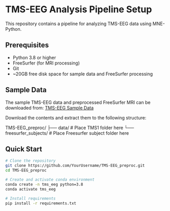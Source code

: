 # TMS-EEG Analysis Pipeline Setup

This repository contains a pipeline for analyzing TMS-EEG data using MNE-Python.

## Prerequisites

- Python 3.8 or higher
- FreeSurfer (for MRI processing)
- Git
- ~20GB free disk space for sample data and FreeSurfer processing

## Sample Data

The sample TMS-EEG data and preprocessed FreeSurfer MRI can be downloaded from:
[TMS-EEG Sample Data](https://drive.google.com/drive/folders/116Qc1Ko-Y8wgshy8g4YLTpxOdp1cgOQW?usp=drive_link)

Download the contents and extract them to the following structure:

TMS-EEG_preproc/
├── data/                     # Place TMS1 folder here
└── freesurfer_subjects/      # Place Freesurfer subject folder here

## Quick Start

```bash
# Clone the repository
git clone https://github.com/YourUsername/TMS-EEG_preproc.git
cd TMS-EEG_preproc

# Create and activate conda environment
conda create -n tms_eeg python=3.8
conda activate tms_eeg

# Install requirements
pip install -r requirements.txt